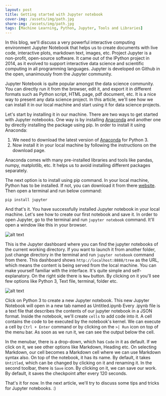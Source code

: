 ```yaml
---
layout: post
title: Getting started with Jupyter notebook
cover-img: /assets/img/path.jpg
share-img: /assets/img/path.jpg
tags: [Machine Learning, Python, Jupyter, Tools and Libraries]
---
```


In this blog, we'll discuss a very powerful interactive computing environment Jupyter Notebook that helps us to create documents with live code, interactive plots, markdown text, images, etc. Project Jupyter is a non-profit, open-source software. It came out of the IPython project in 2014, as it evolved to support interactive data science and scientific computing in all programming languages. Jupyter is developed on Github in the open, unanimously from the Jupyter community.

Jupyter Notebook is quite popular amongst the data science community. You can directly run it from the browser, edit it, and export it in different formats such as Python script, HTML page, pdf document, etc. It is a nice way to present any data science project. In this article, we'll see how we can install it in our local machine and start using it for data science projects.

Let's start by installing it in our machine. There are two ways to get started with Jupyter notebooks. One way is by installing [Anaconda](https://anaconda.org/) and another one by directly installing the package using pip. 
In order to install it using Anaconda:

1. We need to download the latest version of [Anaconda](https://www.anaconda.com/download/) for Python 3.
2. Now install it in your local machine by following the instructions on the download page.

Anaconda comes with many pre-installed libraries and tools like pandas, numpy, matplotlib, etc. It helps us to avoid installing different packages separately. 

The next option is to install using pip command. In your local machine, Python has to be installed. If not, you can download it from there [website](https://www.python.org/downloads/). Then open a terminal and run below command:

`pip install jupyter`

And that's it. You have successfully installed Jupyter notebook in your local machine. Let's see how to create our first notebook and save it. In order to open Jupyter, go to the terminal and run `jupyter notebook` command. It'll open a window like this in your browser.

![alt text](https://www.dropbox.com/s/a79qdn0znpaswns/Screen%20Shot%202019-12-15%20at%2010.32.28%20AM.png?dl=0)

This is the Jupyter dashboard where you can find the jupyter notebooks of the current working directory. If you want to launch it from another folder, just change directory in the terminal and run `jupyter notebook` command from there. 
This dashboard shows `http://localhost:8888/tree` as the URL, which means the content is being served from the local machine. You can make yourself familiar with the interface. It's quite simple and self-explanatory. On the right side there is `New` button. By clicking on it you'll see few options like Python 3, Text file, terminal, folder etc.

![alt text](https://www.dropbox.com/s/wdj2mjncti11yt6/Screen%20Shot%202019-12-15%20at%2010.32.49%20AM.png?dl=0)

Click on Python 3 to create a new Jupyter notebook. This new Jupyter Notebook will open in a new tab named as Untitled.ipynb
Every .ipynb file is a text file that describes the contents of our jupyter notebook in a JSON format. Inside the notebook, we'll create `cells` to add code into it. A cell contains the code to be executed by the notebook's kernel. We can execute a cell by `Ctrl + Enter` command or by clicking on the `>| Run` icon on top of the menu bar. As soon as we run it, we can see the output below the cell. 

In the menubar, there is a drop-down, which has `Code` in it as default. If we click on it, we see other options like Markdown, Heading etc. On selecting Markdown, our cell becomes a Markdown cell where we can use Markdown syntax also. On top of the notebook, it has its name. By default, it takes `Untitled`, which can be changed by clicking on it and renaming it. In the second toolbar, there is `Save` icon. By clicking on it, we can save our work. By default, it saves the checkpoint after every 120 seconds.

That's it for now. In the next article, we'll try to discuss some tips and tricks for Jupyter notebooks. :)

